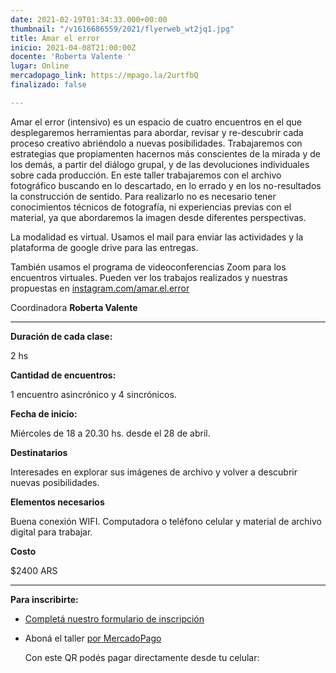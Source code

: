 ```yaml
---
date: 2021-02-19T01:34:33.000+00:00
thumbnail: "/v1616686559/2021/flyerweb_wt2jq1.jpg"
title: Amar el error
inicio: 2021-04-08T21:00:00Z
docente: 'Roberta Valente '
lugar: Online
mercadopago_link: https://mpago.la/2urtfbQ
finalizado: false

---
```

Amar el error (intensivo) es un espacio de cuatro encuentros en el que desplegaremos herramientas para abordar, revisar y re-descubrir cada proceso creativo abriéndolo a nuevas posibilidades. Trabajaremos con estrategias que propiamenten hacernos más conscientes de la mirada y de los demás, a partir del diálogo grupal, y de las devoluciones individuales sobre cada producción. En este taller trabajaremos con el archivo fotográfico buscando en lo descartado, en lo errado y en los no-resultados la construcción de sentido. Para realizarlo no es necesario tener conocimientos técnicos de fotografía, ni experiencias previas con el material, ya que abordaremos la imagen desde diferentes perspectivas.

La modalidad es virtual. Usamos el mail para enviar las actividades y la plataforma de google drive para las entregas.

También usamos el programa de videoconferencias Zoom para los encuentros virtuales. Pueden ver los trabajos realizados y nuestras propuestas en [instagram.com/amar.el.error](http://instagram.com/amar.el.error.)

Coordinadora **Roberta Valente**

***

**Duración de cada clase:**

2 hs

**Cantidad de encuentros:**

1 encuentro asincrónico y 4 sincrónicos.

**Fecha de inicio:**

Miércoles de 18 a 20.30 hs. desde el 28 de abril.

**Destinatarios**

Interesades en explorar sus imágenes de archivo y volver a descubrir nuevas posibilidades.

**Elementos necesarios**

Buena conexión WIFI. Computadora o teléfono celular y material de archivo digital para trabajar.

**Costo**

$2400 ARS

***

**Para inscribirte:**

* [Completá nuestro formulario de inscripción](https://docs.google.com/forms/d/1G1e_T8dlR3blGuodp-i6zJmRNjMFFLbzPinWAVMygG4/edit)
* Aboná el taller [por MercadoPago](https://mpago.la/2urtfbQ)

  Con este QR podés pagar directamente desde tu celular: